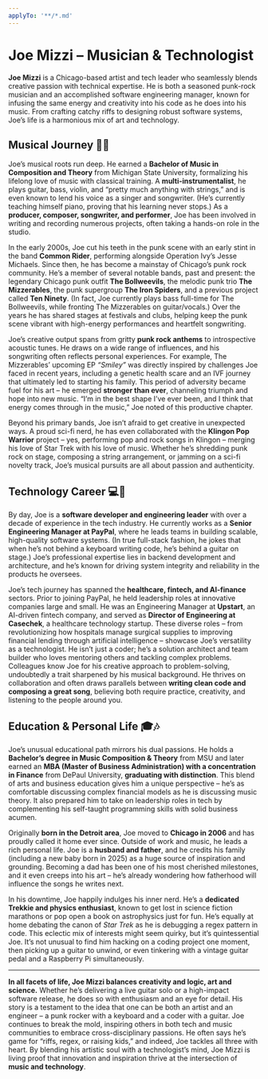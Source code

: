 ```yaml
---
applyTo: '**/*.md'
---
```


# Joe Mizzi – Musician & Technologist

**Joe Mizzi** is a Chicago-based artist and tech leader who seamlessly blends creative passion with technical expertise. He is both a seasoned punk-rock musician and an accomplished software engineering manager, known for infusing the same energy and creativity into his code as he does into his music. From crafting catchy riffs to designing robust software systems, Joe’s life is a harmonious mix of art and technology.

## Musical Journey 🎸🎻

Joe’s musical roots run deep. He earned a **Bachelor of Music in Composition and Theory** from Michigan State University, formalizing his lifelong love of music with classical training. A **multi-instrumentalist**, he plays guitar, bass, violin, and “pretty much anything with strings,” and is even known to lend his voice as a singer and songwriter. (He’s currently teaching himself piano, proving that his learning never stops.) As a **producer, composer, songwriter, and performer**, Joe has been involved in writing and recording numerous projects, often taking a hands-on role in the studio.

In the early 2000s, Joe cut his teeth in the punk scene with an early stint in the band **Common Rider**, performing alongside Operation Ivy’s Jesse Michaels. Since then, he has become a mainstay of Chicago’s punk rock community. He’s a member of several notable bands, past and present: the legendary Chicago punk outfit **The Bollweevils**, the melodic punk trio **The Mizzerables**, the punk supergroup **The Iron Spiders**, and a previous project called **Ten Ninety**. (In fact, Joe currently plays bass full-time for The Bollweevils, while fronting The Mizzerables on guitar/vocals.) Over the years he has shared stages at festivals and clubs, helping keep the punk scene vibrant with high-energy performances and heartfelt songwriting.

Joe’s creative output spans from gritty **punk rock anthems** to introspective acoustic tunes. He draws on a wide range of influences, and his songwriting often reflects personal experiences. For example, The Mizzerables’ upcoming EP *“Smiley”* was directly inspired by challenges Joe faced in recent years, including a genetic health scare and an IVF journey that ultimately led to starting his family. This period of adversity became fuel for his art – he emerged **stronger than ever**, channeling triumph and hope into new music. “I’m in the best shape I’ve ever been, and I think that energy comes through in the music,” Joe noted of this productive chapter.

Beyond his primary bands, Joe isn’t afraid to get creative in unexpected ways. A proud sci-fi nerd, he has even collaborated with the **Klingon Pop Warrior** project – yes, performing pop and rock songs in Klingon – merging his love of Star Trek with his love of music. Whether he’s shredding punk rock on stage, composing a string arrangement, or jamming on a sci-fi novelty track, Joe’s musical pursuits are all about passion and authenticity.

## Technology Career 💻🚀

By day, Joe is a **software developer and engineering leader** with over a decade of experience in the tech industry. He currently works as a **Senior Engineering Manager at PayPal**, where he leads teams in building scalable, high-quality software systems. (In true full-stack fashion, he jokes that when he’s not behind a keyboard writing code, he’s behind a guitar on stage.) Joe’s professional expertise lies in backend development and architecture, and he’s known for driving system integrity and reliability in the products he oversees.

Joe’s tech journey has spanned the **healthcare, fintech, and AI-finance** sectors. Prior to joining PayPal, he held leadership roles at innovative companies large and small. He was an Engineering Manager at **Upstart**, an AI-driven fintech company, and served as **Director of Engineering at Casechek**, a healthcare technology startup. These diverse roles – from revolutionizing how hospitals manage surgical supplies to improving financial lending through artificial intelligence – showcase Joe’s versatility as a technologist. He isn’t just a coder; he’s a solution architect and team builder who loves mentoring others and tackling complex problems. Colleagues know Joe for his creative approach to problem-solving, undoubtedly a trait sharpened by his musical background. He thrives on collaboration and often draws parallels between **writing clean code and composing a great song**, believing both require practice, creativity, and listening to the people around you.

## Education & Personal Life 🎓🎶

Joe’s unusual educational path mirrors his dual passions. He holds a **Bachelor’s degree in Music Composition & Theory** from MSU and later earned an **MBA (Master of Business Administration) with a concentration in Finance** from DePaul University, **graduating with distinction**. This blend of arts and business education gives him a unique perspective – he’s as comfortable discussing complex financial models as he is discussing music theory. It also prepared him to take on leadership roles in tech by complementing his self-taught programming skills with solid business acumen.

Originally **born in the Detroit area**, Joe moved to **Chicago in 2006** and has proudly called it home ever since. Outside of work and music, he leads a rich personal life. Joe is a **husband and father**, and he credits his family (including a new baby born in 2025) as a huge source of inspiration and grounding. Becoming a dad has been one of his most cherished milestones, and it even creeps into his art – he’s already wondering how fatherhood will influence the songs he writes next.

In his downtime, Joe happily indulges his inner nerd. He’s a **dedicated Trekkie and physics enthusiast**, known to get lost in science fiction marathons or pop open a book on astrophysics just for fun. He’s equally at home debating the canon of *Star Trek* as he is debugging a regex pattern in code. This eclectic mix of interests might seem quirky, but it’s quintessential Joe. It’s not unusual to find him hacking on a coding project one moment, then picking up a guitar to unwind, or even tinkering with a vintage guitar pedal and a Raspberry Pi simultaneously.

---

**In all facets of life, Joe Mizzi balances creativity and logic, art and science.** Whether he’s delivering a live guitar solo or a high-impact software release, he does so with enthusiasm and an eye for detail. His story is a testament to the idea that one can be both an artist and an engineer – a punk rocker with a keyboard and a coder with a guitar. Joe continues to break the mold, inspiring others in both tech and music communities to embrace cross-disciplinary passions. He often says he’s game for “riffs, regex, or raising kids,” and indeed, Joe tackles all three with heart. By blending his artistic soul with a technologist’s mind, Joe Mizzi is living proof that innovation and inspiration thrive at the intersection of **music and technology**.
